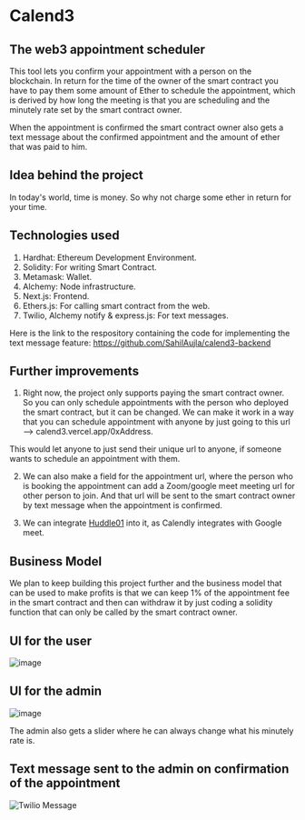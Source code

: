 # Calend3
## The web3 appointment scheduler

This tool lets you confirm your appointment with a person on the blockchain. In return for the time of the owner of the smart contract you have to pay them some amount of Ether to schedule the appointment, which is derived by how long the meeting is that you are scheduling and the minutely rate set by the smart contract owner.

When the appointment is confirmed the smart contract owner also gets a text message about the confirmed appointment and the amount of ether that was paid to him.

## Idea behind the project

In today's world, time is money. So why not charge some ether in return for your time.

## Technologies used

1. Hardhat: Ethereum Development Environment.
2. Solidity: For writing Smart Contract.
3. Metamask: Wallet.
4. Alchemy: Node infrastructure.
5. Next.js: Frontend.
6. Ethers.js: For calling smart contract from the web.
7. Twilio, Alchemy notify & express.js: For text messages.

Here is the link to the respository containing the code for implementing the text message feature: https://github.com/SahilAujla/calend3-backend

## Further improvements

1. Right now, the project only supports paying the smart contract owner. So you can only schedule appointments with the person who deployed the smart contract, but it can be changed. We can make it work in a way that you can schedule appointment with anyone by just going to this url --> calend3.vercel.app/0xAddress.

This would let anyone to just send their unique url to anyone, if someone wants to schedule an appointment with them. 

2. We can also make a field for the appointment url, where the person who is booking the appointment can add a Zoom/google meet meeting url for other person to join. And that url will be sent to the smart contract owner by text message when the appointment is confirmed. 

3. We can integrate [Huddle01](https://huddle01.com/) into it, as Calendly integrates with Google meet.

## Business Model

We plan to keep building this project further and the business model that can be used to make profits is that we can keep 1% of the appointment fee in the smart contract and then can withdraw it by just coding a solidity function that can only be called by the smart contract owner.

## UI for the user
![image](https://user-images.githubusercontent.com/83442423/156863043-b02106c8-55ec-4309-9ae5-d2bc77401daa.png)

## UI for the admin
![image](https://user-images.githubusercontent.com/83442423/156905738-28ef1de8-b04f-4849-88b0-096c82af615b.png)

The admin also gets a slider where he can always change what his minutely rate is.

## Text message sent to the admin on confirmation of the appointment
![Twilio Message](https://user-images.githubusercontent.com/83442423/156905955-005fc3bc-7cec-44f6-916c-097cd4758e60.jpg)



